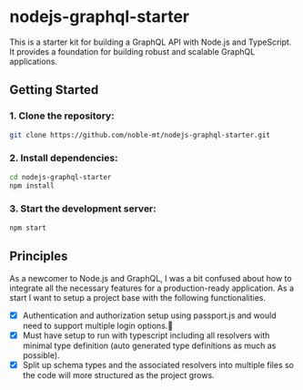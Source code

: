 # nodejs-graphql-starter
This is a starter kit for building a GraphQL API with Node.js and TypeScript. It provides a foundation for building robust and scalable GraphQL applications.

## Getting Started

### 1. Clone the repository:
````bash
git clone https://github.com/noble-mt/nodejs-graphql-starter.git
````

### 2. Install dependencies:
````bash
cd nodejs-graphql-starter
npm install
````

### 3. Start the development server:
````bash
npm start
````

## Principles 
As a newcomer to Node.js and GraphQL, I was a bit confused about how to integrate all the necessary features for a production-ready application. As a start I want to setup a project base with the following functionalities.
- [x] Authentication and authorization setup using passport.js and would need to support multiple login options.:tada:
- [x] Must have setup to run with typescript including all resolvers with minimal type definition (auto generated type definitions as much as possible).
- [x] Split up schema types and the associated resolvers into multiple files so the code will more structured as the project grows.
